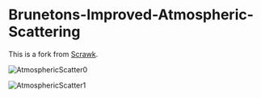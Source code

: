 # Brunetons-Improved-Atmospheric-Scattering

This is a fork from [Scrawk](https://github.com/Scrawk/Brunetons-Improved-Atmospheric-Scattering).

![AtmosphericScatter0](https://i.imgur.com/iLEAWBH.jpg)


![AtmosphericScatter1](https://i.imgur.com/F5l7uMs.jpg)
